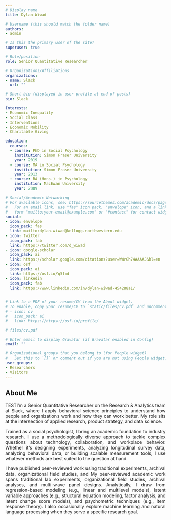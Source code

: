 ```yaml
---
# Display name
title: Dylan Wiwad

# Username (this should match the folder name)
authors:
- admin

# Is this the primary user of the site?
superuser: true

# Role/position
role: Senior Quantitative Researcher

# Organizations/Affiliations
organizations:
- name: Slack
  url: ""

# Short bio (displayed in user profile at end of posts)
bio: Slack

Interests:
- Economic Inequality
- Social Class
- Interventions
- Economic Mobility
- Charitable Giving

education:
  courses:
  - course: PhD in Social Psychology
    institution: Simon Fraser University
    year: 2019
  - course: MA in Social Psychology
    institution: Simon Fraser University
    year: 2013
  - course: BA (Hons.) in Psychology
    institution: MacEwan University
    year: 2009

# Social/Academic Networking
# For available icons, see: https://sourcethemes.com/academic/docs/page-builder/#icons
#   For an email link, use "fas" icon pack, "envelope" icon, and a link in the
#   form "mailto:your-email@example.com" or "#contact" for contact widget.
social:
- icon: envelope
  icon_pack: fas
  link: mailto:dylan.wiwad@kellogg.northwestern.edu
- icon: twitter
  icon_pack: fab
  link: https://twitter.com/d_wiwad
- icon: google-scholar
  icon_pack: ai
  link: https://scholar.google.com/citations?user=WWrGh74AAAAJ&hl=en
- icon: osf
  icon_pack: ai
  link: https://osf.io/q5fmd
- icon: linkedin
  icon_pack: fab
  link: https://www.linkedin.com/in/dylan-wiwad-454288a1/

  
# Link to a PDF of your resume/CV from the About widget.
# To enable, copy your resume/CV to `static/files/cv.pdf` and uncomment the lines below.
# - icon: cv
#   icon_pack: ai
#   link: https://https://osf.io/profile/

# files/cv.pdf

# Enter email to display Gravatar (if Gravatar enabled in Config)
email: ""

# Organizational groups that you belong to (for People widget)
#   Set this to `[]` or comment out if you are not using People widget.
user_groups:
- Researchers
- Visitors
---
```



## About Me

<p align="justify">
TESTI’m a Senior Quantitative Researcher on the Research & Analytics team at Slack, where I apply behavioral science principles to understand how people and organizations work and how they can work better. My role sits at the intersection of applied research, product strategy, and data science.
</p>

<p align="justify">
Trained as a social psychologist, I bring an academic foundation to industry research. I use a methodologically diverse approach to tackle complex questions about technology, collaboration, and workplace behavior. Whether it’s designing experiments, analyzing longitudinal survey data, analyzing behavioral data, or building scalable measurement tools, I use whatever methods are best suited to the question at hand.
</p>

<p align="justify">
I have published peer-reviewed work using traditional experiments, archival data, organizational field studies, and My peer-reviewed academic work spans traditional lab experiments, organizational field studies, archival analyses, and multi-wave panel designs. Analytically, I draw from regression-based modeling (e.g., linear and multilevel models), latent variable approaches (e.g., structural equation modeling, factor analysis, and latent change score models), and psychometric techniques (e.g., item response theory). I also occasionally explore machine learning and natural language processing when they serve a specific research goal.
</p>